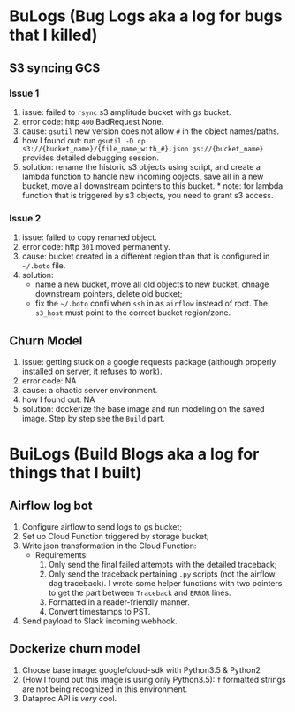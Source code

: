 # BuLogs (Bug Logs aka a log for bugs that I killed)

## S3 syncing GCS

### Issue 1
1) issue: failed to `rsync` s3 amplitude bucket with gs bucket.
2) error code: http `400` BadRequest None.
3) cause: `gsutil` new version does not allow `#` in the object names/paths.
4) how I found out: run `gsutil -D cp s3://{bucket_name}/{file_name_with_#}.json gs://{bucket_name}` provides detailed debugging session.
5) solution: rename the historic s3 objects using script, and create a lambda function to handle new incoming objects, save all in a new bucket, move all downstream pointers to this bucket. * note: for lambda function that is triggered by s3 objects, you need to grant s3 access.

### Issue 2
1) issue: failed to copy renamed object.
2) error code: http `301` moved permanently.
3) cause: bucket created in a different region than that is configured in `~/.boto` file. 
4) solution: 
    - name a new bucket, move all old objects to new bucket, chnage downstream pointers, delete old bucket;
    - fix the `~/.boto` confi when `ssh` in as `airflow` instead of root. The `s3_host` must point to the correct bucket region/zone.

## Churn Model

1) issue: getting stuck on a google requests package (although properly installed on server, it refuses to work).
2) error code: NA
3) cause: a chaotic server environment.
4) how I found out: NA
5) solution: dockerize the base image and run modeling on the saved image. Step by step see the `Build` part.

# BuiLogs (Build Blogs aka a log for things that I built)

## Airflow log bot
1. Configure airflow to send logs to gs bucket;
2. Set up Cloud Function triggered by storage bucket;
3. Write json transformation in the Cloud Function:
    - Requirements:
        1) Only send the final failed attempts with the detailed traceback;
        2) Only send the traceback pertaining `.py` scripts (not the airflow dag traceback). I wrote some helper functions with two pointers to get the part between `Traceback` and `ERROR` lines.
        3) Formatted in a reader-friendly manner.
        4) Convert timestamps to PST.
4. Send payload to Slack incoming webhook. 

## Dockerize churn model
1. Choose base image: google/cloud-sdk with Python3.5 & Python2
2. (How I found out this image is using only Python3.5): `f` formatted strings are not being recognized in this environment.
3. Dataproc API is _very_ cool.
